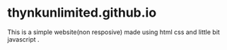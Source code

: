 # thynkunlimited.github.io

This is a simple website(non resposive)
made using html css and little bit javascript .
